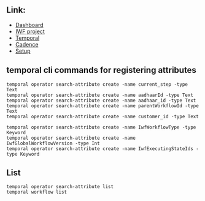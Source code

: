 ## Link:
- [Dashboard](http://localhost:8233/namespaces/default/workflows)
- [IWF project](https://github.com/indeedeng/iwf)
- [Temporal](https://github.com/temporalio/temporal)
- [Cadence](https://github.com/uber/cadence)
- [Setup](https://github.com/indeedeng/iwf/blob/main/CONTRIBUTING.md#prepare-cadencetemporal-environment)

## temporal cli commands for registering attributes
```
temporal operator search-attribute create -name current_step -type Text
temporal operator search-attribute create -name aadhaarId -type Text
temporal operator search-attribute create -name aadhaar_id -type Text
temporal operator search-attribute create -name parentWorkflowId -type Text
temporal operator search-attribute create -name customer_id -type Text

temporal operator search-attribute create -name IwfWorkflowType -type Keyword
temporal operator search-attribute create -name IwfGlobalWorkflowVersion -type Int
temporal operator search-attribute create -name IwfExecutingStateIds -type Keyword
```

## List
```
temporal operator search-attribute list
temporal workflow list
```
